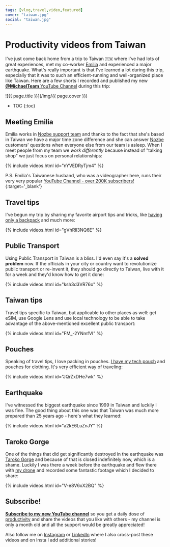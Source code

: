 ```yaml
---
tags: [vlog,travel,video,featured]
cover: "taiwan.jpg"
social: "taiwan.jpg"
---
```


# Productivity videos from Taiwan

I've just come back home from a trip to Taiwan 🇹🇼 where I've had lots of great experiences, met my co-worker [Emilia](https://nozbe.com/emilia?c=michaelteam) and experienced a major earthquake. What's really important is that I've learned a lot during this trip, especially that it was to such an efficient-running and well-organized place like Taiwan. Here are a few shorts I recorded and published my new [**@MichaelTeam** YouTube Channel][y] during this trip:

<!--More-->

![{{ page.title }}](/img/{{ page.cover }})

* TOC
{:toc}

## Meeting Emilia

Emilia works in [Nozbe support team](https://nozbe.com/contact?c=michaelteam) and thanks to the fact that she's based in Taiwan we have a major time zone difference and she can answer [Nozbe][n] customers' questions when everyone else from our team is asleep. When I meet people from my team we *work differently* because instead of "talking shop" we just focus on personal relationships:

{% include videos.html id="nYVEDRyTjm4" %}

P.S. Emilia's Taiwanese husband, who was a videographer here, runs their very very popular [YouTube Channel - over 200K subscribers!](https://m.youtube.com/@meetworldhome){:target='_blank'}

## Travel tips

I've begun my trip by sharing my favorite airport tips and tricks, like [having only a backpack](/backpack24/) and much more:

{% include videos.html id="gVhRll3NQ6E" %}

## Public Transport

Using Public Transport in Taiwan is a bliss. I'd even say it's a **solved problem** now. If the officials in your city or country want to revolutionize public transport or re-invent it, they should go directly to Taiwan, live with it for a week and they'd know how to get it done:

{% include videos.html id="ksh3d3VR76o" %}

## Taiwan tips

Travel tips specific to Taiwan, but applicable to other places as well: get eSIM, use Google Lens and use local technology to be able to take advantage of the above-mentioned excellent public transport:

{% include videos.html id="FM_-2YNmfVI" %}

## Pouches

Speaking of travel tips, I love packing in pouches. [I have my tech pouch](/pouch/) and pouches for clothing. It's very efficient way of traveling:

{% include videos.html id="JQrZxDHe7wk" %}

## Earthquake

I've witnessed the biggest earthquake since 1999 in Taiwan and luckily I was fine. The good thing about this one was that Taiwan was much more prepared than 25 years ago - here's what they learned:

{% include videos.html id="a2kE6LuZnJY" %}

## Taroko Gorge

One of the things that did get significantly destroyed in the earthquake was [Taroko Gorge](https://en.m.wikipedia.org/wiki/Taroko_National_Park) and because of that is closed indefinitely now, which is a shame. Luckily I was there a week before the earthquake and flew there with [my drone](/drone) and recorded some fantastic footage which I decided to share:

{% include videos.html id="V-e8V6xX2BQ" %}

## Subscribe!

**[Subscribe to my new YouTube channel][y]** so you get a daily dose of [productivity](/productivity) and share the videos that you like with others - my channel is only a month old and all the support would be greatly appreciated!

Also follow me on [Instagram][ig] or [LinkedIn][in] where I also cross-post these videos and on Insta I add additional stories!

[y]: https://michael.gratis/y
[ig]: https://michael.gratis/ig
[in]: https://michael.gratis/in

[n]: https://michael.gratis/nozbe
[np]: https://michael.gratis/nozbepersonal